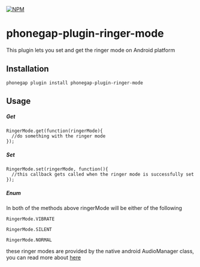 [![NPM](https://nodei.co/npm/phonegap-plugin-ringer-mode.png?downloads=true&downloadRank=true&stars=true)](https://nodei.co/npm/phonegap-plugin-ringer-mode/)

# phonegap-plugin-ringer-mode

This plugin lets you set and get the ringer mode on Android platform

## Installation
```` phonegap plugin install phonegap-plugin-ringer-mode ````

## Usage
##### Get
```` 
RingerMode.get(function(ringerMode){
  //do something with the ringer mode
}); 
````


##### Set
```` 
RingerMode.set(ringerMode, function(){
  //this callback gets called when the ringer mode is successfully set
}); 
````

##### Enum
In both of the methods above ringerMode will be either of the following

```` 
RingerMode.VIBRATE 
````
````
RingerMode.SILENT 
````
````
RingerMode.NORMAL 
````

these ringer modes are provided by the native android AudioManager class, you can read more about [here](https://developer.android.com/reference/android/media/AudioManager.html)
